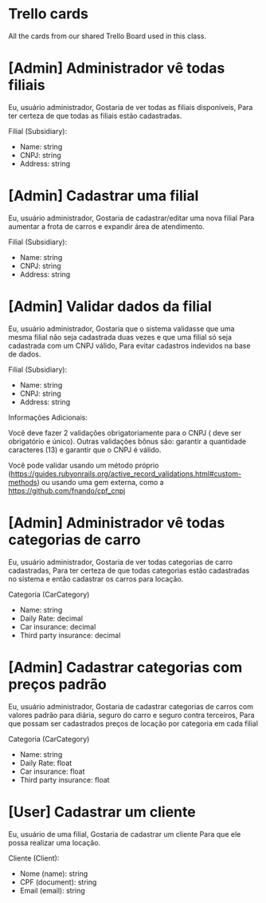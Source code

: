 # Trello cards

All the cards from our shared Trello Board used in this class.

# [Admin] Administrador vê todas filiais

Eu, usuário administrador,
Gostaria de ver todas as filiais disponíveis,
Para ter certeza de que todas as filiais estão cadastradas.

Filial (Subsidiary): 

- Name: string
- CNPJ: string
- Address: string

# [Admin] Cadastrar uma filial

Eu, usuário administrador,
Gostaria de cadastrar/editar uma nova filial
Para aumentar a frota de carros e expandir área de atendimento.

Filial (Subsidiary): 

- Name: string
- CNPJ: string
- Address: string

# [Admin] Validar dados da filial

Eu, usuário administrador,
Gostaria que o sistema validasse que uma mesma filial não seja cadastrada duas vezes e que uma filial só seja cadastrada com um CNPJ válido,
Para evitar cadastros indevidos na base de dados.

Filial (Subsidiary): 

- Name: string
- CNPJ: string
- Address: string

Informações Adicionais:

Você deve fazer 2 validações obrigatoriamente para o CNPJ ( deve ser obrigatório e único). Outras validações bônus são: garantir a quantidade caracteres (13) e garantir que o CNPJ é válido. 

Você pode validar usando um método próprio (https://guides.rubyonrails.org/active_record_validations.html#custom-methods) ou usando uma gem externa, como a https://github.com/fnando/cpf_cnpj

# [Admin] Administrador vê todas categorias de carro

Eu, usuário administrador,
Gostaria de ver todas categorias de carro cadastradas, 
Para ter certeza de que todas categorias estão cadastradas no sistema e então cadastrar os carros para locação.

Categoria (CarCategory)

- Name: string
- Daily Rate: decimal
- Car insurance: decimal
- Third party insurance: decimal

# [Admin] Cadastrar categorias com preços padrão

Eu, usuário administrador,
Gostaria de cadastrar categorias de carros com valores padrão para diária, seguro do carro e seguro contra terceiros, 
Para que possam ser cadastrados preços de locação por categoria em cada filial

Categoria (CarCategory)

- Name: string
- Daily Rate: float
- Car insurance: float
- Third party insurance: float

# [User] Cadastrar um cliente

Eu, usuário de uma filial, 
Gostaria de cadastrar um cliente
Para que ele possa realizar uma locação.

Cliente (Client):

- Nome (name): string
- CPF (document): string
- Email (email): string
